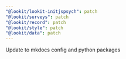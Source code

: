 ```yaml
---
"@lookit/lookit-initjspsych": patch
"@lookit/surveys": patch
"@lookit/record": patch
"@lookit/style": patch
"@lookit/data": patch
---
```


Update to mkdocs config and python packages
